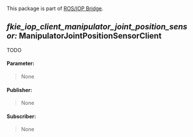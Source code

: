 This package is part of [ROS/IOP Bridge](https://github.com/fkie/iop_core/blob/master/README.md).


## _fkie_iop_client_manipulator_joint_position_sensor:_ ManipulatorJointPositionSensorClient

TODO

#### Parameter:

> None

#### Publisher:

> None

#### Subscriber:

> None